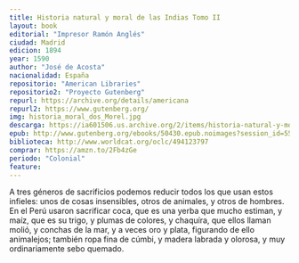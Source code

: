 ```yaml
---
title: Historia natural y moral de las Indias Tomo II
layout: book
editorial: "Impresor Ramón Anglés"
ciudad: Madrid
edicion: 1894
year: 1590
author: "José de Acosta"
nacionalidad: España
repositorio: "American Libraries"
repositorio2: "Proyecto Gutenberg"
repurl: https://archive.org/details/americana
repurl2: https://www.gutenberg.org/
img: historia_moral_dos_Morel.jpg
descarga: https://ia601506.us.archive.org/2/items/historia-natural-y-moral-de-las-indias-tomo-ii-jose-de-acosta/Historia%20natural%20y%20moral%20de%20las%20Indias%20%28Tomo%20II%29%20-%20Jos%C3%A9%20de%20Acosta.pdf
epub: http://www.gutenberg.org/ebooks/50430.epub.noimages?session_id=55c08cb20d864d3bb585db22ed86a32eedafa4d7
biblioteca: http://www.worldcat.org/oclc/494123797
comprar: https://amzn.to/2Fb4zGe
periodo: "Colonial"
feature: 
---
```

 
A tres géneros de sacrificios podemos reducir todos los que usan estos infieles: unos de cosas insensibles, otros de animales, y otros de hombres. En el Perú usaron sacrificar coca, que es una yerba que mucho estiman, y maíz, que es su trigo, y plumas de colores, y chaquíra, que ellos llaman molió, y conchas de la mar, y a veces oro y plata, figurando de ello animalejos; también ropa fina de cúmbi, y madera labrada y olorosa, y muy ordinariamente sebo quemado.
